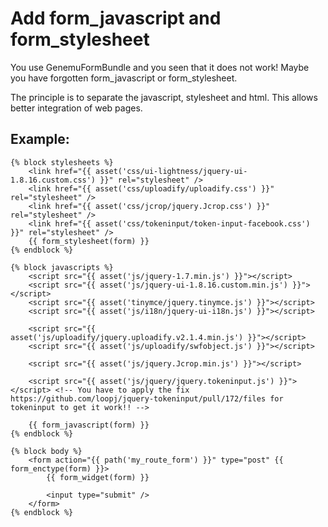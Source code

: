 # Add form_javascript and form_stylesheet

You use GenemuFormBundle and you seen that it does not work!
Maybe you have forgotten form_javascript or form_stylesheet.

The principle is to separate the javascript, stylesheet and html.
This allows better integration of web pages.

## Example:

``` twig
{% block stylesheets %}
    <link href="{{ asset('css/ui-lightness/jquery-ui-1.8.16.custom.css') }}" rel="stylesheet" />
    <link href="{{ asset('css/uploadify/uploadify.css') }}" rel="stylesheet" />
    <link href="{{ asset('css/jcrop/jquery.Jcrop.css') }}" rel="stylesheet" />
    <link href="{{ asset('css/tokeninput/token-input-facebook.css') }}" rel="stylesheet" />
    {{ form_stylesheet(form) }}
{% endblock %}

{% block javascripts %}
    <script src="{{ asset('js/jquery-1.7.min.js') }}"></script>
    <script src="{{ asset('js/jquery-ui-1.8.16.custom.min.js') }}"></script>
    <script src="{{ asset('tinymce/jquery.tinymce.js') }}"></script>
    <script src="{{ asset('js/i18n/jquery-ui-i18n.js') }}"></script>

    <script src="{{ asset('js/uploadify/jquery.uploadify.v2.1.4.min.js') }}"></script>
    <script src="{{ asset('js/uploadify/swfobject.js') }}"></script>

    <script src="{{ asset('js/jquery.Jcrop.min.js') }}"></script>

    <script src="{{ asset('js/jquery/jquery.tokeninput.js') }}"></script> <!-- You have to apply the fix https://github.com/loopj/jquery-tokeninput/pull/172/files for tokeninput to get it work!! -->

    {{ form_javascript(form) }}
{% endblock %}

{% block body %}
    <form action="{{ path('my_route_form') }}" type="post" {{ form_enctype(form) }}>
        {{ form_widget(form) }}

        <input type="submit" />
    </form>
{% endblock %}
```
